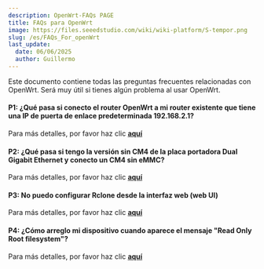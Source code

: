 ```yaml
---
description: OpenWrt-FAQs PAGE
title: FAQs para OpenWrt
image: https://files.seeedstudio.com/wiki/wiki-platform/S-tempor.png
slug: /es/FAQs_For_openWrt
last_update:
  date: 06/06/2025
  author: Guillermo
---
```


Este documento contiene todas las preguntas frecuentes relacionadas con OpenWrt. Será muy útil si tienes algún problema al usar OpenWrt.

#### P1: ¿Qué pasa si conecto el router OpenWrt a mi router existente que tiene una IP de puerta de enlace predeterminada 192.168.2.1?

Para más detalles, por favor haz clic [**aquí**](/change_default_gateway_IP)

#### P2: ¿Qué pasa si tengo la versión sin CM4 de la placa portadora Dual Gigabit Ethernet y conecto un CM4 sin eMMC?

Para más detalles, por favor haz clic [**aquí**](/use_a_CM4_witout_eMMC)

#### P3: No puedo configurar Rclone desde la interfaz web (web UI)

Para más detalles, por favor haz clic [**aquí**](/set_up_Rclone_from_web_UI)

#### P4: ¿Cómo arreglo mi dispositivo cuando aparece el mensaje "Read Only Root filesystem"?

Para más detalles, por favor haz clic [**aquí**](/fix_device_ReadOnlyRootFilesystem)
